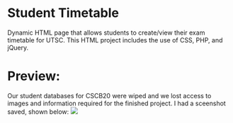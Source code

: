 # Student Timetable 
Dynamic HTML page that allows students to create/view their exam timetable for UTSC. This HTML project includes the use of CSS, PHP, and jQuery.   


#

# Preview:
Our student databases for CSCB20 were wiped and we lost access to images and information required for the finished project. I had a sceenshot saved, shown below:
<img src="https://raw.githubusercontent.com/zaind6/University-Exam-Timetable/master/timetable.png">